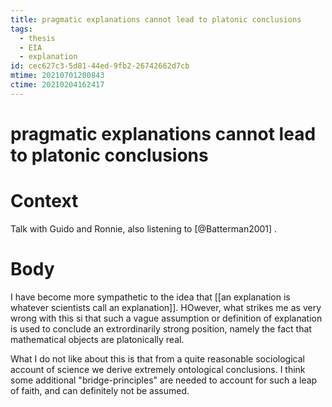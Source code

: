 ```yaml
---
title: pragmatic explanations cannot lead to platonic conclusions
tags:
  - thesis
  - EIA
  - explanation
id: cec627c3-5d81-44ed-9fb2-26742662d7cb
mtime: 20210701200843
ctime: 20210204162417
---
```


# pragmatic explanations cannot lead to platonic conclusions

# Context

Talk with Guido and Ronnie, also listening to [@Batterman2001] .

# Body

I have become more sympathetic to the idea that [[an explanation is whatever scientists call an explanation]]. HOwever, what strikes me as very wrong with this si that such a vague assumption or definition of explanation is used to conclude an extrordinarily strong position, namely the fact that mathematical objects are platonically real.

What I do not like about this is that from a quite reasonable sociological account of science we derive extremely ontological conclusions. I think some additional "bridge-principles" are needed to account for such a leap of faith, and can definitely not be assumed.
